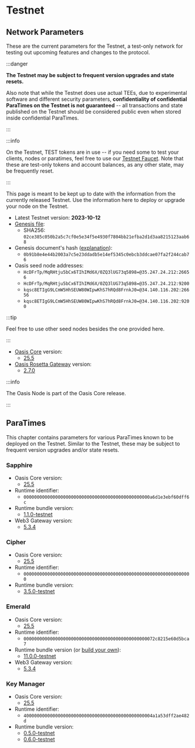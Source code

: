 # Testnet

## Network Parameters

These are the current parameters for the Testnet, a test-only network for
testing out upcoming features and changes to the protocol.

:::danger

**The Testnet may be subject to frequent version upgrades and state resets.**

Also note that while the Testnet does use actual TEEs, due to experimental
software and different security parameters, **confidentiality of confidential
ParaTimes on the Testnet is not guaranteed** -- all transactions and state
published on the Testnet should be considered public even when stored inside
confidential ParaTimes.

:::

:::info

On the Testnet, TEST tokens are in use -- if you need some to test your clients, nodes or paratimes, feel free to use our [Testnet Faucet](https://faucet.testnet.oasis.io). Note that these are test-only tokens and account balances, as any other state, may be frequently reset.

:::

This page is meant to be kept up to date with the information from the currently released Testnet. Use the information here to deploy or upgrade your node on the Testnet.

* Latest Testnet version: **2023-10-12**
* [Genesis file](https://github.com/oasisprotocol/testnet-artifacts/releases/download/2023-10-12/genesis.json):
  * SHA256: `02ce385c050b2a5c7cf0e5e34f5e4930f7804bb21efba2d1d3aa8215123aab68`
* Genesis document's hash ([explanation](../reference/genesis-doc.md#genesis-file-vs-genesis-document)):
  * `0b91b8e4e44b2003a7c5e23ddadb5e14ef5345c0ebcb3ddcae07fa2f244cab76`
* Oasis seed node addresses:
  * `HcDFrTp/MqRHtju5bCx6TIhIMd6X/0ZQ3lUG73q5898=@35.247.24.212:26656`
  * `HcDFrTp/MqRHtju5bCx6TIhIMd6X/0ZQ3lUG73q5898=@35.247.24.212:9200`
  * `kqsc8ETIgG9LCmW5HhSEUW80WIpwKhS7hRQd8FrnkJ0=@34.140.116.202:26656`
  * `kqsc8ETIgG9LCmW5HhSEUW80WIpwKhS7hRQd8FrnkJ0=@34.140.116.202:9200`

:::tip

Feel free to use other seed nodes besides the one provided here.

:::

* [Oasis Core](https://github.com/oasisprotocol/oasis-core) version:
  * [25.5](https://github.com/oasisprotocol/oasis-core/releases/tag/v25.5)
* [Oasis Rosetta Gateway](https://github.com/oasisprotocol/oasis-rosetta-gateway) version:
  * [2.7.0](https://github.com/oasisprotocol/oasis-rosetta-gateway/releases/tag/v2.7.0)

:::info

The Oasis Node is part of the Oasis Core release.

:::

[handling network upgrades]: ../run-your-node/maintenance/handling-network-upgrades.md

## ParaTimes

This chapter contains parameters for various ParaTimes known to be deployed on the Testnet. Similar to the Testnet, these may be subject to frequent version upgrades and/or state resets.

### Sapphire

* Oasis Core version:
  * [25.5](https://github.com/oasisprotocol/oasis-core/releases/tag/v25.5)
* Runtime identifier:
  * `000000000000000000000000000000000000000000000000a6d1e3ebf60dff6c`
* Runtime bundle version:
  * [1.1.0-testnet](https://github.com/oasisprotocol/sapphire-paratime/releases/tag/v1.1.0-testnet)
* Web3 Gateway version:
  * [5.3.4](https://github.com/oasisprotocol/oasis-web3-gateway/releases/tag/v5.3.4)

### Cipher

* Oasis Core version:
  * [25.5](https://github.com/oasisprotocol/oasis-core/releases/tag/v25.5)
* Runtime identifier:
  * `0000000000000000000000000000000000000000000000000000000000000000`
* Runtime bundle version:
  * [3.5.0-testnet](https://github.com/oasisprotocol/cipher-paratime/releases/tag/v3.5.0-testnet)

### Emerald

* Oasis Core version:
  * [25.5](https://github.com/oasisprotocol/oasis-core/releases/tag/v25.5)
* Runtime identifier:
  * `00000000000000000000000000000000000000000000000072c8215e60d5bca7`
* Runtime bundle version (or [build your own](https://github.com/oasisprotocol/emerald-paratime/tree/v11.0.0-testnet#building)):
  * [11.0.0-testnet](https://github.com/oasisprotocol/emerald-paratime/releases/tag/v11.0.0-testnet)
* Web3 Gateway version:
  * [5.3.4](https://github.com/oasisprotocol/oasis-web3-gateway/releases/tag/v5.3.4)

### Key Manager

* Oasis Core version:
  * [25.5](https://github.com/oasisprotocol/oasis-core/releases/tag/v25.5)
* Runtime identifier:
  * `4000000000000000000000000000000000000000000000004a1a53dff2ae482d`
* Runtime bundle version:
  * [0.5.0-testnet](https://github.com/oasisprotocol/keymanager-paratime/releases/tag/v0.5.0-testnet)
  * [0.6.0-testnet](https://github.com/oasisprotocol/keymanager-paratime/releases/tag/v0.6.0-testnet)
